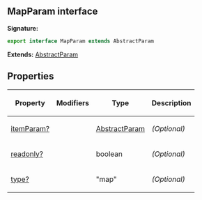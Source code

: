 
## MapParam interface

**Signature:**

```typescript
export interface MapParam extends AbstractParam 
```
**Extends:** [AbstractParam](/reference/abstractparam.md)

## Properties

<table><thead><tr><th>

Property


</th><th>

Modifiers


</th><th>

Type


</th><th>

Description


</th></tr></thead>
<tbody><tr><td>

[itemParam?](/reference/mapparam/itemparam.md)


</td><td>


</td><td>

[AbstractParam](/reference/abstractparam.md)


</td><td>

_(Optional)_


</td></tr>
<tr><td>

[readonly?](/reference/mapparam/readonly.md)


</td><td>


</td><td>

boolean


</td><td>

_(Optional)_


</td></tr>
<tr><td>

[type?](/reference/mapparam/type.md)


</td><td>


</td><td>

"map"


</td><td>

_(Optional)_


</td></tr>
</tbody></table>

